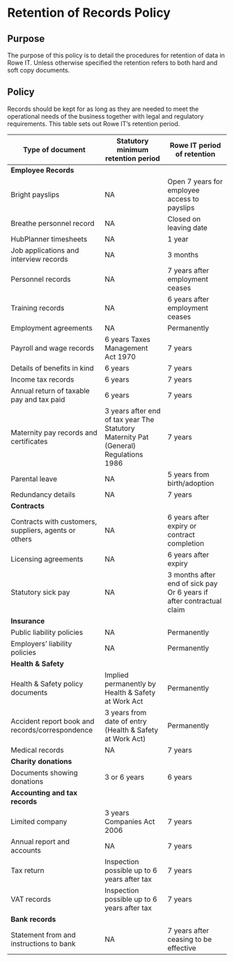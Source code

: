 # Retention of Records Policy

## Purpose

The purpose of this policy is to detail the procedures for retention of data in Rowe IT. Unless otherwise specified the retention refers to both hard and soft copy documents. 

## Policy

Records should be kept for as long as they are needed to meet the operational needs of the business together with legal and regulatory requirements. This table sets out Rowe IT’s retention period. 

| **Type of document**                                  | **Statutory minimum retention period**                       | **Rowe IT period of retention**                              |
| ----------------------------------------------------- | ------------------------------------------------------------ | ------------------------------------------------------------ |
| **Employee Records**                                  |                                                              |                                                              |
| Bright payslips                                       | NA                                                           | Open 7 years for employee access to payslips                 |
| Breathe personnel record                              | NA                                                           | Closed on leaving date                                       |
| HubPlanner timesheets                                 | NA                                                           | 1 year                                                       |
| Job applications and interview records                | NA                                                           | 3 months                                                     |
| Personnel records                                     | NA                                                           | 7 years after employment ceases                              |
| Training records                                      | NA                                                           | 6 years after employment ceases                              |
| Employment agreements                                 | NA                                                           | Permanently                                                  |
| Payroll and wage records                              | 6 years Taxes  Management Act 1970                           | 7 years                                                      |
| Details of benefits in kind                           | 6 years                                                      | 7 years                                                      |
| Income tax records                                    | 6 years                                                      | 7 years                                                      |
| Annual return of taxable pay and tax paid             | 6 years                                                      | 7 years                                                      |
| Maternity pay records and certificates                | 3 years after end of tax year The Statutory Maternity Pat (General)  Regulations 1986 | 7 years                                                      |
| Parental leave                                        | NA                                                           | 5 years from birth/adoption                                  |
| Redundancy details                                    | NA                                                           | 7 years                                                      |
| **Contracts**                                         |                                                              |                                                              |
| Contracts with customers, suppliers, agents or others | NA                                                           | 6 years after expiry or contract completion                  |
| Licensing agreements                                  | NA                                                           | 6 years after expiry                                         |
| Statutory sick pay                                    | NA                                                           | 3 months after end of sick pay  Or 6 years if after contractual claim |
| **Insurance**                                         |                                                              |                                                              |
| Public liability policies                             | NA                                                           | Permanently                                                  |
| Employers’ liability policies                         | NA                                                           | Permanently                                                  |
| **Health & Safety**                                   |                                                              |                                                              |
| Health & Safety policy documents                      | Implied permanently by  Health & Safety at Work Act          | Permanently                                                  |
| Accident report book and records/correspondence       | 3 years from date of entry (Health & Safety at Work Act)     | Permanently                                                  |
| Medical records                                       | NA                                                           | 7 years                                                      |
| **Charity donations**                                 |                                                              |                                                              |
| Documents showing donations                           | 3 or 6 years                                                 | 6 years                                                      |
| **Accounting and tax records**                        |                                                              |                                                              |
| Limited company                                       | 3 years Companies Act  2006                                  | 7 years                                                      |
| Annual report and accounts                            | NA                                                           | 7 years                                                      |
| Tax return                                            | Inspection possible up to 6 years after tax                  | 7 years                                                      |
| VAT records                                           | Inspection possible up to 6 years after tax                  | 7 years                                                      |
| **Bank records**                                      |                                                              |                                                              |
| Statement from and instructions to bank               | NA                                                           | 7 years after ceasing to be effective                        |

